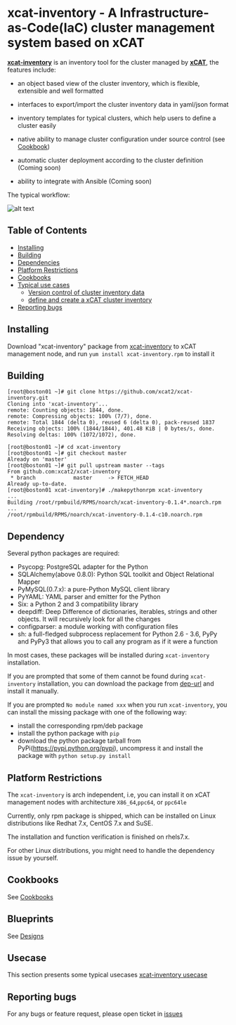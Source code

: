 # xcat-inventory - A Infrastructure-as-Code(IaC) cluster management system based on xCAT

[**xcat-inventory**](https://github.com/xcat2/xcat-inventory/wiki/xcat-inventory--Wiki) is an inventory tool for the cluster managed by [**xCAT**](http://xcat.org), the features include:

- an object based view of the cluster inventory, which is flexible, extensible and well formatted

- interfaces to export/import the cluster inventory data in yaml/json format

- inventory templates for typical clusters, which help users to define a cluster easily

- native ability to manage cluster configuration under source control (see [Cookbook](https://github.com/xcat2/xcat-inventory/wiki/How-to-source-control-xCAT-Cluster-configuration-with-%22xcat-inventory%22%3F))

- automatic cluster deployment according to the cluster definition (Coming soon)

- ability to integrate with Ansible (Coming soon)

The typical workflow:

![alt text](https://github.com/xcat2/xcat-inventory/blob/master/workflow.jpg)


## Table of Contents

- [Installing](#installing)
- [Building](#building)
- [Dependencies](#dependency)
- [Platform Restrictions](#platform)
- [Cookbooks](#Cookbooks)
- [Typical use cases](#usecase)
  - [Version control of cluster inventory data](#versioncontrol)
  - [define and create a xCAT cluster inventory](#definecluster)
- [Reporting bugs](#reporting-bugs)


## Installing

Download "xcat-inventory" package from [xcat-inventory](https://github.com/xcat2/xcat-inventory/releases/download/v0.1.6/xcat-inventory-0.1.6-c0.noarch.rpm) to xCAT management node, and run `yum install xcat-inventory.rpm` to install it

## Building

```
[root@boston01 ~]# git clone https://github.com/xcat2/xcat-inventory.git
Cloning into 'xcat-inventory'...
remote: Counting objects: 1844, done.
remote: Compressing objects: 100% (7/7), done.
remote: Total 1844 (delta 0), reused 6 (delta 0), pack-reused 1837
Receiving objects: 100% (1844/1844), 401.48 KiB | 0 bytes/s, done.
Resolving deltas: 100% (1072/1072), done.
```

```
[root@boston01 ~]# cd xcat-inventory
[root@boston01 ~]# git checkout master
Already on 'master'
[root@boston01 ~]# git pull upstream master --tags
From github.com:xcat2/xcat-inventory
 * branch            master     -> FETCH_HEAD
Already up-to-date.
[root@boston01 xcat-inventory]# ./makepythonrpm xcat-inventory
...
Building /root/rpmbuild/RPMS/noarch/xcat-inventory-0.1.4*.noarch.rpm ...
/root/rpmbuild/RPMS/noarch/xcat-inventory-0.1.4-c10.noarch.rpm
```

## Dependency

Several python packages are required:

* Psycopg: PostgreSQL adapter for the Python
* SQLAlchemy(above 0.8.0): Python SQL toolkit and Object Relational Mapper
* PyMySQL(0.7.x): a pure-Python MySQL client library
* PyYAML: YAML parser and emitter for the Python
* Six: a Python 2 and 3 compatibility library
* deepdiff: Deep Difference of dictionaries, iterables, strings and other objects. It will recursively look for all the changes
* configparser: a module working with configuration files
* sh: a full-fledged subprocess replacement for Python 2.6 - 3.6, PyPy and PyPy3 that allows you to call any program as if it were a function

In most cases, these packages will be installed during `xcat-inventory` installation. 

If you are prompted that some of them cannot be found during `xcat-inventory` installation, you can download the package from [dep-url](http://xcat.org/files/xcat/xcat-dep/2.x_Linux/beta/xcat-inventory/) and install it manually. 

If you are prompted `No module named xxx` when you run `xcat-inventory`, you can install the missing package with one of the following way: 

* install the corresponding rpm/deb package
* install the python package with `pip`
* download the python package tarball from PyPi(https://pypi.python.org/pypi), uncompress it and install the package with `python setup.py install`

## Platform Restrictions

The `xcat-inventory` is arch independent, i.e, you can install it on xCAT management nodes with architecture `X86_64`,`ppc64`, or `ppc64le` 

Currently, only rpm package is shipped, which can be installed on Linux distributions like Redhat 7.x, CentOS 7.x and SuSE. 

The installation and function verification is finished on rhels7.x. 

For other Linux distributions, you might need to handle the dependency issue by yourself. 


## Cookbooks

See [Cookbooks](https://github.com/xcat2/xcat-inventory/wiki)


## Blueprints

See [Designs](https://github.com/xcat2/xcat-inventory/wiki#mini-designs-of-xcat-inventory-major-features)

## Usecase

This section presents some typical usecases [xcat-inventory usecase](http://xcat-docs.readthedocs.io/en/latest/advanced/xcat-inventory/index.html)

## Reporting bugs

For any bugs or feature request, please open ticket in [issues](https://github.com/xcat2/xcat-inventory/issues)




